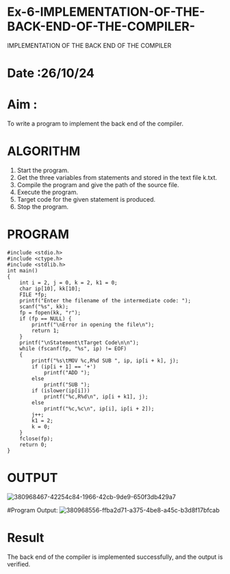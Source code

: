 # Ex-6-IMPLEMENTATION-OF-THE-BACK-END-OF-THE-COMPILER-
IMPLEMENTATION OF THE BACK END OF THE COMPILER 
# Date :26/10/24
# Aim :
To write a program to implement the back end of the compiler.
# ALGORITHM
1. Start the program.
2. Get the three variables from statements and stored in the text file k.txt.
3. Compile the program and give the path of the source file.
4. Execute the program.
5. Target code for the given statement is produced.
6. Stop the program.
# PROGRAM
```
#include <stdio.h>
#include <ctype.h>
#include <stdlib.h>
int main()
{
    int i = 2, j = 0, k = 2, k1 = 0;
    char ip[10], kk[10];
    FILE *fp;
    printf("Enter the filename of the intermediate code: ");
    scanf("%s", kk);
    fp = fopen(kk, "r");
    if (fp == NULL) {
        printf("\nError in opening the file\n");
        return 1;
    }
    printf("\nStatement\tTarget Code\n\n");
    while (fscanf(fp, "%s", ip) != EOF)
    {
        printf("%s\tMOV %c,R%d SUB ", ip, ip[i + k], j);
        if (ip[i + 1] == '+')
            printf("ADD ");
        else
            printf("SUB ");
        if (islower(ip[i]))
            printf("%c,R%d\n", ip[i + k1], j);
        else
            printf("%c,%c\n", ip[i], ip[i + 2]);
        j++;
        k1 = 2;
        k = 0;
    }
    fclose(fp);
    return 0;
}
```
# OUTPUT
![380968467-42254c84-1966-42cb-9de9-650f3db429a7](https://github.com/user-attachments/assets/6693d7c8-0703-4303-8bc0-335ae7631212)

#Program Output:
![380968556-ffba2d71-a375-4be8-a45c-b3d8f17bfcab](https://github.com/user-attachments/assets/a3c2fe6b-9af4-4836-8daf-1ae9a1436821)


# Result
The back end of the compiler is implemented successfully, and the output is verified.
